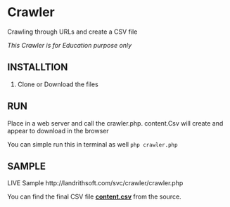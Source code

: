 <h1>Crawler</h1>
<p>Crawling through URLs and create a CSV file</p>
<i>This Crawler is for Education purpose only</i>


<h2>INSTALLTION</h2>
<ol>
  <li>Clone or Download the files</li>
</ol>

<h2>RUN</h2>

<p>Place in a web server and call the crawler.php. content.Csv will create and appear to download in the browser</p>

<p>You can simple run this in terminal as well <code>php crawler.php</code></p>

<h2>SAMPLE</h2>
<p>LIVE Sample http://landrithsoft.com/svc/crawler/crawler.php</p>
<p>You can find the final CSV file <b><a href="https://github.com/llcoollasa/crawler/blob/master/content.csv" target="_blank" >content.csv</a></b> from the source.</p>

